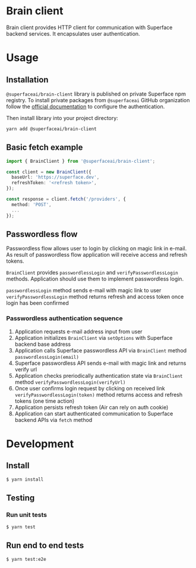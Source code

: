 # Brain client

Brain client provides HTTP client for communication with Superface backend services. It encapsulates user authentication.

# Usage

## Installation

`@superfaceai/brain-client` library is published on private Superface npm registry. To install private packages from `@superfaceai` GitHub organization follow the [official documentation](https://docs.github.com/en/free-pro-team@latest/packages/guides/configuring-npm-for-use-with-github-packages#authenticating-to-github-packages) to configure the authentication.

Then install library into your project directory:

```bash
yarn add @superfaceai/brain-client
```

## Basic fetch example

```ts
import { BrainClient } from '@superfaceai/brain-client';

const client = new BrainClient({
  baseUrl: 'https://superface.dev',
  refreshToken: '<refresh token>',
});

const response = client.fetch('/providers', {
  method: 'POST',
  ...
});
```

## Passwordless flow

Passwordless flow allows user to login by clicking on magic link in e-mail. As result of passwordless flow application will receive access and refresh tokens.

`BrainClient` provides `passwordlessLogin` and `verifyPasswordlessLogin` methods. Application should use them to implement passwordless login.

`passwordlessLogin` method sends e-mail with magic link to user
`verifyPasswordlessLogin` method returns refresh and access token once login has been confirmed

### Passwordless authentication sequence

1. Application requests e-mail address input from user
2. Application initializes `BrainClient` via `setOptions` with Superface backend base address
3. Application calls Superface passwordless API via `BrainClient` method `passwordlessLogin(email)`
4. Superface passwordless API sends e-mail with magic link and returns verify url
5. Application checks preriodically authentication state via `BrainClient` method `verifyPasswordlessLogin(verifyUrl)`
6. Once user confirms login request by clicking on received link `verifyPasswordlessLogin(token)` method returns access and refresh tokens (one time action)
7. Application persists refresh token (Air can rely on auth cookie)
8. Application can start authenticated communication to Superface backend APIs via `fetch` method

# Development

## Install

```bash
$ yarn install
```

## Testing

### Run unit tests

```bash
$ yarn test
```

## Run end to end tests

```bash
$ yarn test:e2e
```
